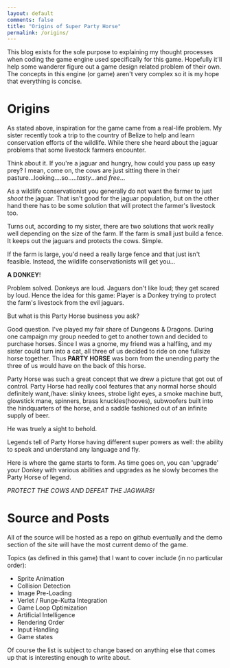 ```yaml
---
layout: default
comments: false
title: "Origins of Super Party Horse"
permalink: /origins/
---
```


This blog exists for the sole purpose to explaining my thought processes when coding the game engine used specifically for this game. Hopefully it'll help some wanderer figure out a game design related problem of their own. The concepts in this engine (or game) aren't very complex so it is my hope that everything is concise. 

Origins
=======

As stated above, inspiration for the game came from a real-life problem. My sister recently took a trip to the country of Belize to help and learn conservation efforts of the wildlife. While there she heard about the jaguar problems that some livestock farmers encounter. 

Think about it. If you're a jaguar and hungry, how could you pass up easy prey? I mean, come on, the cows are just sitting there in their pasture...looking....so.....*tasty*...and *free*...

As a wildlife conservationist you generally do not want the farmer to just *shoot* the jaguar. That isn't good for the jaguar population, but on the other hand there has to be some solution that will protect the farmer's livestock too.

Turns out, according to my sister, there are two solutions that work really well depending on the size of the farm. If the farm is small just build a fence. It keeps out the jaguars and protects the cows. Simple. 

If the farm is large, you'd need a really large fence and that just isn't feasible. Instead, the wildlife conservationists will get you...

**A DONKEY**!

Problem solved. Donkeys are loud. Jaguars don't like loud; they get scared by loud. Hence the idea for this game: Player is a Donkey trying to protect the farm's livestock from the evil jaguars. 

But what is this Party Horse business you ask?

Good question. I've played my fair share of Dungeons & Dragons. During one campaign my group needed to get to another town and decided to purchase horses. Since I was a gnome, my friend was a halfling, and my sister could turn into a cat, all three of us decided to ride on one fullsize horse together. Thus **PARTY HORSE** was born from the unending party the three of us would have on the back of this horse.

Party Horse was such a great concept that we drew a picture that got out of control. Party Horse had really cool features that any normal horse should definitely want,/have: slinky knees, strobe light eyes, a smoke machine butt, glowstick mane, spinners, brass knuckles(hooves), subwoofers built into the hindquarters of the horse, and a saddle fashioned out of an infinite supply of beer. 

He was truely a sight to behold.

Legends tell of Party Horse having different super powers as well: the ability to speak and understand any language and fly. 

Here is where the game starts to form. As time goes on, you can 'upgrade' your Donkey with various abilities and upgrades as he slowly becomes the Party Horse of legend.

*PROTECT THE COWS AND DEFEAT THE JAGWARS!*

Source and Posts
================

All of the source will be hosted as a repo on github eventually and the demo section of the site will have the most current demo of the game. 

Topics (as defined in this game) that I want to cover include (in no particular order):

- Sprite Animation
- Collision Detection
- Image Pre-Loading
- Verlet / Runge-Kutta Integration
- Game Loop Optimization
- Artificial Intelligence
- Rendering Order
- Input Handling 
- Game states

Of course the list is subject to change based on anything else that comes up that is interesting enough to write about.